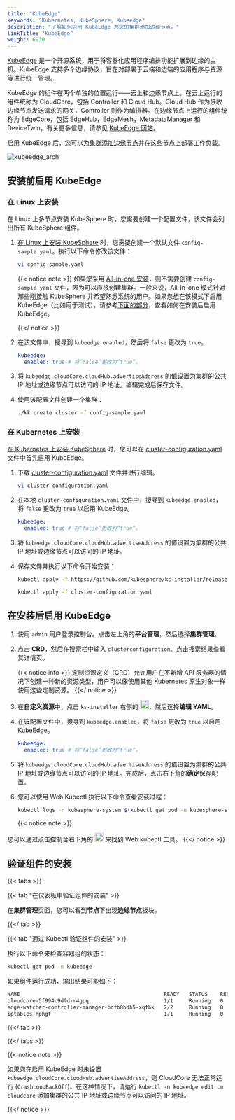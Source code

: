 ```yaml
---
title: "KubeEdge"
keywords: "Kubernetes, KubeSphere, Kubeedge"
description: "了解如何启用 KubeEdge 为您的集群添加边缘节点。"
linkTitle: "KubeEdge"
weight: 6930
---
```


[KubeEdge](https://kubeedge.io/zh/) 是一个开源系统，用于将容器化应用程序编排功能扩展到边缘的主机。KubeEdge 支持多个边缘协议，旨在对部署于云端和边端的应用程序与资源等进行统一管理。

KubeEdge 的组件在两个单独的位置运行——云上和边缘节点上。在云上运行的组件统称为 CloudCore，包括 Controller 和 Cloud Hub。Cloud Hub 作为接收边缘节点发送请求的网关，Controller 则作为编排器。在边缘节点上运行的组件统称为 EdgeCore，包括 EdgeHub，EdgeMesh，MetadataManager 和 DeviceTwin。有关更多信息，请参见 [KubeEdge 网站](https://kubeedge.io/zh/)。

启用 KubeEdge 后，您可以[为集群添加边缘节点](../../installing-on-linux/cluster-operation/add-edge-nodes/)并在这些节点上部署工作负载。

![kubeedge_arch](/images/docs/zh-cn/enable-pluggable-components/kubeedge/kubeedge_arch.png)

## 安装前启用 KubeEdge

### 在 Linux 上安装

在 Linux 上多节点安装 KubeSphere 时，您需要创建一个配置文件，该文件会列出所有 KubeSphere 组件。

1. [在 Linux 上安装 KubeSphere](../../installing-on-linux/introduction/multioverview/) 时，您需要创建一个默认文件 `config-sample.yaml`。执行以下命令修改该文件：

   ```bash
   vi config-sample.yaml
   ```

   {{< notice note >}}
   如果您采用 [All-in-one 安装](../../quick-start/all-in-one-on-linux/)，则不需要创建 `config-sample.yaml` 文件，因为可以直接创建集群。一般来说，All-in-one 模式针对那些刚接触 KubeSphere 并希望熟悉系统的用户。如果您想在该模式下启用 KubeEdge（比如用于测试），请参考[下面的部分](#在安装后启用-kubeedge)，查看如何在安装后启用 KubeEdge。

   {{</ notice >}}

2. 在该文件中，搜寻到 `kubeedge.enabled`，然后将 `false` 更改为 `true`。

   ```yaml
   kubeedge:
     enabled: true # 将“false”更改为“true”。
   ```

3. 将 `kubeedge.cloudCore.cloudHub.advertiseAddress` 的值设置为集群的公共 IP 地址或边缘节点可以访问的 IP 地址。编辑完成后保存文件。

4. 使用该配置文件创建一个集群：

   ```bash
   ./kk create cluster -f config-sample.yaml
   ```

### 在 Kubernetes 上安装

[在 Kubernetes 上安装 KubeSphere](../../installing-on-kubernetes/introduction/overview/) 时，您可以在 [cluster-configuration.yaml](https://github.com/kubesphere/ks-installer/releases/download/v3.2.0/cluster-configuration.yaml) 文件中首先启用 KubeEdge。

1. 下载 [cluster-configuration.yaml](https://github.com/kubesphere/ks-installer/releases/download/v3.2.0/cluster-configuration.yaml) 文件并进行编辑。

    ```bash
    vi cluster-configuration.yaml
    ```

2. 在本地 `cluster-configuration.yaml` 文件中，搜寻到 `kubeedge.enabled`，将 `false` 更改为 `true` 以启用 KubeEdge。

    ```yaml
    kubeedge:
      enabled: true # 将“false”更改为“true”。
    ```

3. 将 `kubeedge.cloudCore.cloudHub.advertiseAddress` 的值设置为集群的公共 IP 地址或边缘节点可以访问的 IP 地址。

4. 保存文件并执行以下命令开始安装：

    ```bash
    kubectl apply -f https://github.com/kubesphere/ks-installer/releases/download/v3.2.0/kubesphere-installer.yaml
    
    kubectl apply -f cluster-configuration.yaml
    ```

## 在安装后启用 KubeEdge

1. 使用 `admin` 用户登录控制台。点击左上角的**平台管理**，然后选择**集群管理**。
   
2. 点击 **CRD**，然后在搜索栏中输入 `clusterconfiguration`。点击搜索结果查看其详情页。

    {{< notice info >}}
定制资源定义（CRD）允许用户在不新增 API 服务器的情况下创建一种新的资源类型，用户可以像使用其他 Kubernetes 原生对象一样使用这些定制资源。
    {{</ notice >}}

3. 在**自定义资源**中，点击 `ks-installer` 右侧的 <img src="/images/docs/zh-cn/enable-pluggable-components/kubeedge/three-dots.png" height="20px">，然后选择**编辑 YAML**。
   
4. 在该配置文件中，搜寻到 `kubeedge.enabled`，将 `false` 更改为 `true` 以启用 KubeEdge。

    ```yaml
    kubeedge:
      enabled: true # 将“false”更改为“true”。
    ```

5. 将 `kubeedge.cloudCore.cloudHub.advertiseAddress` 的值设置为集群的公共 IP 地址或边缘节点可以访问的 IP 地址。完成后，点击右下角的**确定**保存配置。

6. 您可以使用 Web Kubectl 执行以下命令查看安装过程：

    ```bash
    kubectl logs -n kubesphere-system $(kubectl get pod -n kubesphere-system -l app=ks-install -o jsonpath='{.items[0].metadata.name}') -f
    ```

    {{< notice note >}}

您可以通过点击控制台右下角的 <img src="/images/docs/zh-cn/enable-pluggable-components/kubeedge/hammer.png" height="20px"> 来找到 Web kubectl 工具。
    {{</ notice >}}

## 验证组件的安装

{{< tabs >}}

{{< tab "在仪表板中验证组件的安装" >}}

在**集群管理**页面，您可以看到**节点**下出现**边缘节点**板块。

{{</ tab >}}

{{< tab "通过 Kubectl 验证组件的安装" >}}

执行以下命令来检查容器组的状态：

```bash
kubectl get pod -n kubeedge
```

如果组件运行成功，输出结果可能如下：

```bash
NAME                                              READY   STATUS    RESTARTS   AGE
cloudcore-5f994c9dfd-r4gpq                        1/1     Running   0          5h13m
edge-watcher-controller-manager-bdfb8bdb5-xqfbk   2/2     Running   0          5h13m
iptables-hphgf                                    1/1     Running   0          5h13m
```

{{</ tab >}}

{{</ tabs >}}

{{< notice note >}}

如果您在启用 KubeEdge 时未设置 `kubeedge.cloudCore.cloudHub.advertiseAddress`，则 CloudCore 无法正常运行 (`CrashLoopBackOff`)。在这种情况下，请运行 `kubectl -n kubeedge edit cm cloudcore` 添加集群的公共 IP 地址或边缘节点可以访问的 IP 地址。

{{</ notice >}}
